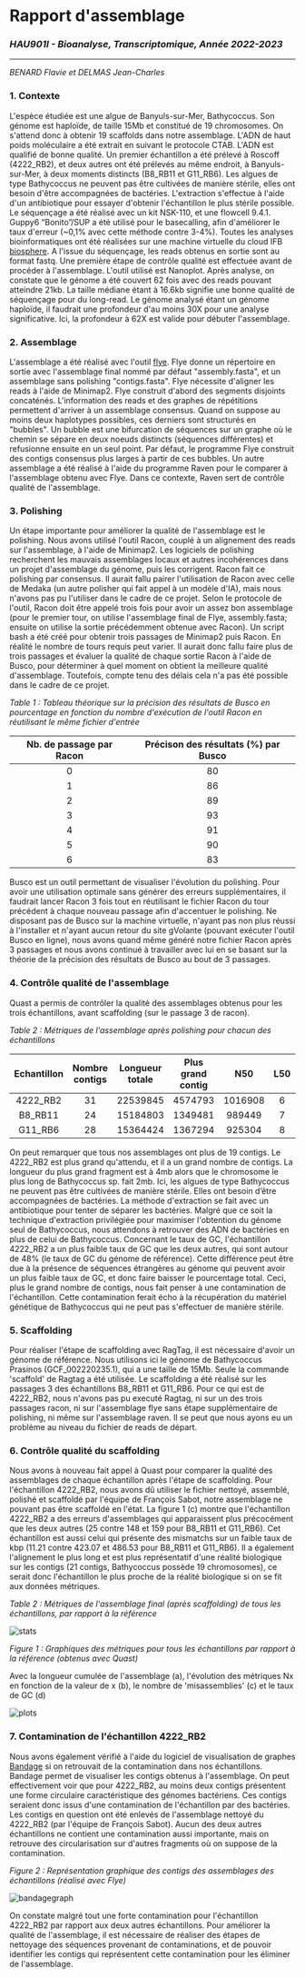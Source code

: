 # Rapport d'assemblage
### _HAU901I - Bioanalyse, Transcriptomique, Année 2022-2023_
---------------------------------------------
_BENARD Flavie et DELMAS Jean-Charles_

### 1. Contexte
L'espèce étudiée est une algue de Banyuls-sur-Mer, Bathycoccus.
Son génome est haploïde, de taille 15Mb et constitué de 19 chromosomes. On s'attend donc à obtenir 19 scaffolds dans notre assemblage.
L'ADN de haut poids moléculaire a été extrait en suivant le protocole CTAB. L'ADN est qualifié de bonne qualité.
Un premier échantillon a été prélevé à Roscoff (4222_RB2), et deux autres ont été prélevés au même endroit, à Banyuls-sur-Mer, à deux moments distincts (B8_RB11 et G11_RB6).
Les algues de type Bathycoccus ne peuvent pas être cultivées de manière stérile, elles ont besoin d'être accompagnées de bactéries. L'extraction s'effectue à l'aide d'un antibiotique pour essayer d'obtenir l'échantillon le plus stérile possible.
Le séquençage a été réalisé avec un kit NSK-110, et une flowcell 9.4.1. Guppy6 “Bonito”/SUP a été utilisé pour le basecalling, afin d'améliorer le taux d'erreur (~0,1% avec cette méthode contre 3-4%).
Toutes les analyses bioinformatiques ont été réalisées sur une machine virtuelle du cloud IFB [biosphere].
A l'issue du séquençage, les reads obtenus en sortie sont au format fastq.
Une première étape de contrôle qualité est effectuée avant de procéder à l'assemblage. L'outil utilisé est Nanoplot. Après analyse, on constate que le génome  a été couvert 62 fois avec des reads pouvant atteindre 21kb. La taille médiane étant à 16.6kb signifie une bonne qualité de séquençage pour du long-read. Le génome analysé étant un génome haploïde, il faudrait une profondeur d'au moins 30X pour une analyse significative. Ici, la profondeur à 62X est valide pour débuter l'assemblage.

### 2. Assemblage
L'assemblage a été réalisé avec l'outil [flye]. Flye donne un répertoire en sortie avec l'assemblage final nommé par défaut "assembly.fasta", et un assemblage sans polishing "contigs.fasta". Flye nécessite d'aligner les reads à l'aide de Minimap2. Flye construit d'abord des segments disjoints concaténés. L'information des reads et des graphes de répétitions permettent d'arriver à un assemblage consensus.
Quand on suppose au moins deux haplotypes possibles, ces derniers sont structurés en "bubbles". Un bubble est une bifurcation de séquences sur un graphe où le chemin se sépare en deux noeuds distincts (séquences différentes) et refusionne ensuite en un seul point. Par défaut, le programme Flye construit des contigs consensus plus larges à partir de ces bubbles. 
Un autre assemblage a été réalisé à l'aide du programme Raven pour le comparer à l'assemblage obtenu avec Flye. Dans ce contexte, Raven sert de contrôle qualité de l'assemblage.

### 3. Polishing
Un étape importante pour améliorer la qualité de l'assemblage est le polishing. 
Nous avons utilisé l'outil Racon, couplé à un alignement des reads sur l'assemblage, à l'aide de Minimap2. Les logiciels de polishing recherchent les mauvais assemblages locaux et autres incohérences dans un projet d'assemblage du génome, puis les corrigent. Racon fait ce polishing par consensus. Il aurait fallu pairer l'utilisation de Racon avec celle de Medaka (un autre polisher qui fait appel à un modèle d'IA), mais nous n'avons pas pu l'utiliser dans le cadre de ce projet. 
Selon le protocole de l'outil, Racon doit être appelé trois fois pour avoir un assez bon assemblage (pour le premier tour, on utilise l'assemblage final de Flye, assembly.fasta; ensuite on utilise la sortie précédemment obtenue avec Racon). Un script bash a été créé pour obtenir trois passages de Minimap2 puis Racon. En réalité le nombre de tours requis peut varier. Il aurait donc fallu faire plus de trois passages et évaluer la qualité de chaque sortie Racon à l'aide de Busco, pour déterminer à quel moment on obtient la meilleure qualité d'assemblage. Toutefois, compte tenu des délais cela n'a pas été possible dans le cadre de ce projet. 

_Table 1 : Tableau théorique sur la précision des résultats de Busco en pourcentage en fonction du nombre d'exécution de l'outil Racon en réutilisant le même fichier d'entrée_

| Nb. de passage par Racon | Précison des résultats (%) par Busco | 
|:------------------------:|:------------------------------------:|
|            0             |                  80                  | 
|            1             |                  86                  | 
|            2             |                  89                  | 
|            3             |                  93                  | 
|            4             |                  91                  | 
|            5             |                  90                  | 
|            6             |                  83                  | 

Busco est un outil permettant de visualiser l'évolution du polishing. Pour avoir une utilisation optimale sans générer des erreurs supplémentaires, il faudrait lancer Racon 3 fois tout en réutilisant le fichier Racon du tour précédent à chaque nouveau passage afin d'accentuer le polishing. Ne disposant pas de Busco sur la machine virtuelle, n'ayant pas non plus réussi à l'installer et n'ayant aucun retour du site gVolante (pouvant exécuter l'outil Busco en ligne), nous avons quand même généré notre fichier Racon après 3 passages et nous avons continué à travailler avec lui en se basant sur la théorie de la précision des résultats de Busco au bout de 3 passages.

### 4. Contrôle qualité de l'assemblage

Quast a permis de contrôler la qualité des assemblages obtenus pour les trois échantillons, avant scaffolding (sur le passage 3 de racon).


_Table 2 : Métriques de l'assemblage après polishing pour chacun des échantillons_


| Echantillon | Nombre contigs | Longueur totale | Plus grand contig |   N50   | L50 | GC (%)  | Misassemblies |
|:-----------:|:--------------:|:---------------:|:-----------------:|:-------:|:---:|:-------:|:-------------:|
|  4222_RB2   |       31       |    22539845     |      4574793      | 1016908 |  6  |  45.81  |       25      |
|   B8_RB11   |       24       |    15184803     |      1349481      |  989449 |  7  |  48.03  |      144      |
|   G11_RB6   |       28       |    15364424     |      1367294      |  925304 |  8  |  47.96  |      159      |

On peut remarquer que tous nos assemblages ont plus de 19 contigs. Le 4222_RB2 est plus grand qu'attendu, et il a un grand nombre de contigs. La longueur du plus grand fragment est à 4mb alors que le chromosome le plus long de Bathycoccus sp. fait 2mb. Ici, les algues de type Bathycoccus ne peuvent pas être cultivées de manière stérile. Elles ont besoin d’être accompagnées de bactéries. La méthode d'extraction se fait avec un antibiotique pour tenter de séparer les bactéries. Malgré que ce soit la technique d'extraction privilégiée pour maximiser l'obtention du génome seul de Bathycoccus, nous attendons à retrouver des ADN de bactéries en plus de celui de Bathycoccus.
Concernant le taux de GC, l'échantillon 4222_RB2 a un plus faible taux de GC que les deux autres, qui sont autour de 48% (le taux de GC du génome de référence). Cette différence peut être due à la présence de séquences étrangères au génome qui peuvent avoir un plus faible taux de GC, et donc faire baisser le pourcentage total. Ceci, plus le grand nombre de contigs, nous fait penser à une contamination de l'échantillon. Cette contamination ferait écho à la récupération du matériel génétique de Bathycoccus qui ne peut pas s'effectuer de manière stérile.


### 5. Scaffolding

Pour réaliser l'étape de scaffolding avec RagTag, il est nécessaire d'avoir un génome de référence. Nous utilisons ici le génome de Bathycoccus Prasinos (GCF_002220235.1), qui a une taille de 15Mb. Seule la commande 'scaffold' de Ragtag a été utilisée. 
Le scaffolding a été réalisé sur les passages 3 des échantillons B8_RB11 et G11_RB6. Pour ce qui est de 4222_RB2, nous n'avons pas pu executé Ragtag, ni sur un des trois passages racon, ni sur l'assemblage flye sans étape supplémentaire de polishing, ni même sur l'assemblage raven. Il se peut que nous ayons eu un problème au niveau du fichier de reads de départ.

### 6. Contrôle qualité du scaffolding

Nous avons à nouveau fait appel à Quast pour comparer la qualité des assemblages de chaque échantillon après l'étape de scaffolding. Pour l'échantillon 4222_RB2, nous avons dû utiliser le fichier nettoyé, assemblé, polishé et scaffoldé par l'équipe de François Sabot, notre assemblage ne pouvant pas être scaffoldé en l'état. La figure 1 (c) montre que l'échantillon 4222_RB2 a des erreurs d'assemblages qui apparaissent plus précocément que les deux autres (25 contre 148 et 159 pour B8_RB11 et G11_RB6). Cet échantillon est aussi celui qui présente des mismatchs sur un faible taux de kbp (11.21 contre 423.07 et 486.53 pour B8_RB11 et G11_RB6). Il a également l'alignement le plus long et est plus représentatif d'une réalité biologique sur les contigs (21 contigs, Bathycoccus possède 19 chromosomes), ce serait donc l'échantillon le plus proche de la réalité biologique si on se fit aux données métriques.


_Table 2 : Métriques de l'assemblage final (après scaffolding) de tous les échantillons, par rapport à la référence_


![stats](https://github.com/flavi23/TPAssemblage/blob/main/6.Quast/all_stats.png)


_Figure 1 : Graphiques des métriques pour tous les échantillons par rapport à la référence (obtenus avec Quast)_

Avec la longueur cumulée de l'assemblage (a), l'évolution des métriques Nx en fonction de la valeur de x (b), le nombre de 'misassemblies' (c) et le taux de GC (d)


![plots](https://github.com/flavi23/TPAssemblage/blob/main/6.Quast/all_plots.png)


### 7. Contamination de l'échantillon 4222_RB2

Nous avons également vérifié à l'aide du logiciel de visualisation de graphes [Bandage] si on retrouvait de la contamination dans nos échantillons. Bandage permet de visualiser les contigs obtenus à l'assemblage. On peut effectivement voir que pour 4222_RB2, au moins deux contigs présentent une forme circulaire caractéristique des génomes bactériens. Ces contigs seraient donc issus d'une contamination de l'échantillon par des bactéries. Les contigs en question ont été enlevés de l'assemblage nettoyé du 4222_RB2 (par l'équipe de François Sabot). Aucun des deux autres échantillons ne contient une contamination aussi importante, mais on retrouve des circularisation sur d'autres fragments où on suppose de la contamination. 


_Figure 2 : Représentation graphique des contigs des assemblages des échantillons (réalisé avec Flye)_


![bandagegraph](https://github.com/flavi23/TPAssemblage/blob/main/8.Bandage/unknown.png)


On constate malgré tout une forte contamination pour l'échantillon 4222_RB2 par rapport aux deux autres échantillons. Pour améliorer la qualité de l'assemblage, il est nécessaire de réaliser des étapes de nettoyage des séquences provenant de contaminations, et de pouvoir identifier les contigs qui représentent cette contamination pour les éliminer de l'assemblage. 

[//]: # (Liens)
   [flye]: <https://www.nature.com/articles/s41587-019-0072-8>
   [biosphere]: <https://biosphere.france-bioinformatique.fr/>
   [southGreen]: <https://github.com/SouthGreenPlatform/training_SV_teaching/tree/2022>
   [Bandage]: <https://academic.oup.com/bioinformatics/article/31/20/3350/196114>
   
